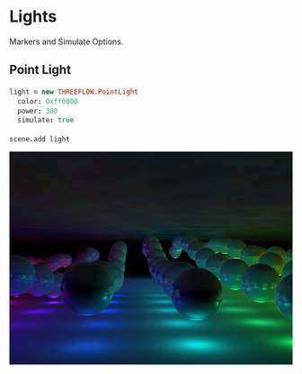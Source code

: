 # Lights

Markers and Simulate Options.

## Point Light

```coffee
light = new THREEFLOW.PointLight
  color: 0xff0000
  power: 300
  simulate: true

scene.add light
```


![Sunflow PointLight](../../../examples/renders/lights_point.png)